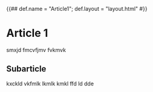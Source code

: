 {{##
    def.name = "Article1";
    def.layout = "layout.html"
#}}

# Article 1

smxjd fmcvfjmv fvkmvk

## Subarticle

kxckld vkfmlk lkmlk kmkl ffd ld dde